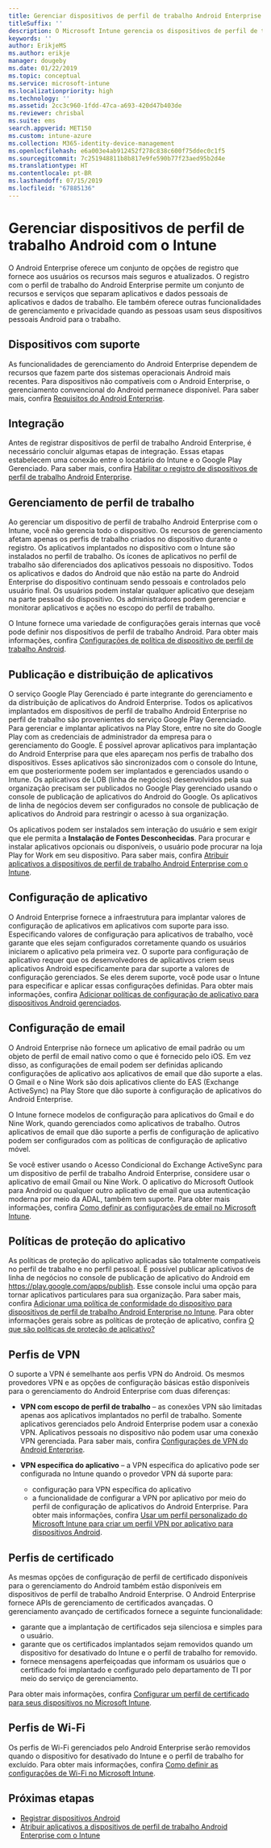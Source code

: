 ```yaml
---
title: Gerenciar dispositivos de perfil de trabalho Android Enterprise no Microsoft Intune
titleSuffix: ''
description: O Microsoft Intune gerencia os dispositivos de perfil de trabalho Android Enterprise para fornecer privacidade e funcionalidades de gerenciamento adicionais quando as pessoas usam seus dispositivos pessoais Android para trabalhar.
keywords: ''
author: ErikjeMS
ms.author: erikje
manager: dougeby
ms.date: 01/22/2019
ms.topic: conceptual
ms.service: microsoft-intune
ms.localizationpriority: high
ms.technology: ''
ms.assetid: 2cc3c960-1fdd-47ca-a693-420d47b403de
ms.reviewer: chrisbal
ms.suite: ems
search.appverid: MET150
ms.custom: intune-azure
ms.collection: M365-identity-device-management
ms.openlocfilehash: e6a003e4ab912452f278c838c600f75ddec0c1f5
ms.sourcegitcommit: 7c251948811b8b817e9fe590b77f23aed95b2d4e
ms.translationtype: HT
ms.contentlocale: pt-BR
ms.lasthandoff: 07/15/2019
ms.locfileid: "67885136"
---
```

# <a name="manage-android-work-profile-devices-with-intune"></a>Gerenciar dispositivos de perfil de trabalho Android com o Intune

O Android Enterprise oferece um conjunto de opções de registro que fornece aos usuários os recursos mais seguros e atualizados. O registro com o perfil de trabalho do Android Enterprise permite um conjunto de recursos e serviços que separam aplicativos e dados pessoais de aplicativos e dados de trabalho. Ele também oferece outras funcionalidades de gerenciamento e privacidade quando as pessoas usam seus dispositivos pessoais Android para o trabalho. 

## <a name="supported-devices"></a>Dispositivos com suporte

As funcionalidades de gerenciamento do Android Enterprise dependem de recursos que fazem parte dos sistemas operacionais Android mais recentes. Para dispositivos não compatíveis com o Android Enterprise, o gerenciamento convencional do Android permanece disponível. Para saber mais, confira [Requisitos do Android Enterprise](https://support.google.com/work/android/answer/6174145?hl=en&ref_topic=6151012).

## <a name="onboarding"></a>Integração

Antes de registrar dispositivos de perfil de trabalho Android Enterprise, é necessário concluir algumas etapas de integração. Essas etapas estabelecem uma conexão entre o locatário do Intune e o Google Play Gerenciado. Para saber mais, confira [Habilitar o registro de dispositivos de perfil de trabalho Android Enterprise](android-work-profile-enroll.md).

## <a name="work-profile-management"></a>Gerenciamento de perfil de trabalho

Ao gerenciar um dispositivo de perfil de trabalho Android Enterprise com o Intune, você não gerencia todo o dispositivo. Os recursos de gerenciamento afetam apenas os perfis de trabalho criados no dispositivo durante o registro. Os aplicativos implantados no dispositivo com o Intune são instalados no perfil de trabalho. Os ícones de aplicativos no perfil de trabalho são diferenciados dos aplicativos pessoais no dispositivo. Todos os aplicativos e dados do Android que não estão na parte do Android Enterprise do dispositivo continuam sendo pessoais e controlados pelo usuário final. Os usuários podem instalar qualquer aplicativo que desejam na parte pessoal do dispositivo. Os administradores podem gerenciar e monitorar aplicativos e ações no escopo do perfil de trabalho.

O Intune fornece uma variedade de configurações gerais internas que você pode definir nos dispositivos de perfil de trabalho Android. Para obter mais informações, confira [Configurações de política de dispositivo de perfil de trabalho Android](compliance-policy-create-android-for-work.md).

## <a name="app-publishing-and-distribution"></a>Publicação e distribuição de aplicativos

O serviço Google Play Gerenciado é parte integrante do gerenciamento e da distribuição de aplicativos do Android Enterprise. Todos os aplicativos implantados em dispositivos de perfil de trabalho Android Enterprise no perfil de trabalho são provenientes do serviço Google Play Gerenciado. Para gerenciar e implantar aplicativos na Play Store, entre no site do Google Play com as credenciais de administrador da empresa para o gerenciamento do Google. É possível aprovar aplicativos para implantação do Android Enterprise para que eles apareçam nos perfis de trabalho dos dispositivos. Esses aplicativos são sincronizados com o console do Intune, em que posteriormente podem ser implantados e gerenciados usando o Intune. Os aplicativos de LOB (linha de negócios) desenvolvidos pela sua organização precisam ser publicados no Google Play gerenciado usando o console de publicação de aplicativos do Android do Google. Os aplicativos de linha de negócios devem ser configurados no console de publicação de aplicativos do Android para restringir o acesso à sua organização.

Os aplicativos podem ser instalados sem interação do usuário e sem exigir que ele permita a **Instalação de Fontes Desconhecidas**. Para procurar e instalar aplicativos opcionais ou disponíveis, o usuário pode procurar na loja Play for Work em seu dispositivo. Para saber mais, confira [Atribuir aplicativos a dispositivos de perfil de trabalho Android Enterprise com o Intune](apps-add-android-for-work.md).

## <a name="app-configuration"></a>Configuração de aplicativo

O Android Enterprise fornece a infraestrutura para implantar valores de configuração de aplicativos em aplicativos com suporte para isso. Especificando valores de configuração para aplicativos de trabalho, você garante que eles sejam configurados corretamente quando os usuários iniciarem o aplicativo pela primeira vez. O suporte para configuração de aplicativo requer que os desenvolvedores de aplicativos criem seus aplicativos Android especificamente para dar suporte a valores de configuração gerenciados. Se eles derem suporte, você pode usar o Intune para especificar e aplicar essas configurações definidas. Para obter mais informações, confira [Adicionar políticas de configuração de aplicativo para dispositivos Android gerenciados](app-configuration-policies-use-android.md).

## <a name="email-configuration"></a>Configuração de email

O Android Enterprise não fornece um aplicativo de email padrão ou um objeto de perfil de email nativo como o que é fornecido pelo iOS. Em vez disso, as configurações de email podem ser definidas aplicando configurações de aplicativo aos aplicativos de email que dão suporte a elas. O Gmail e o Nine Work são dois aplicativos cliente do EAS (Exchange ActiveSync) na Play Store que dão suporte à configuração de aplicativos do Android Enterprise.

O Intune fornece modelos de configuração para aplicativos do Gmail e do Nine Work, quando gerenciados como aplicativos de trabalho. Outros aplicativos de email que dão suporte a perfis de configuração de aplicativo podem ser configurados com as políticas de configuração de aplicativo móvel.

Se você estiver usando o Acesso Condicional do Exchange ActiveSync para um dispositivo de perfil de trabalho Android Enterprise, considere usar o aplicativo de email Gmail ou Nine Work. O aplicativo do Microsoft Outlook para Android ou qualquer outro aplicativo de email que usa autenticação moderna por meio da ADAL, também tem suporte. Para obter mais informações, confira [Como definir as configurações de email no Microsoft Intune](email-settings-configure.md).

## <a name="app-protection-policies"></a>Políticas de proteção do aplicativo

As políticas de proteção do aplicativo aplicadas são totalmente compatíveis no perfil de trabalho e no perfil pessoal. É possível publicar aplicativos de linha de negócios no console de publicação de aplicativo do Android em https://play.google.com/apps/publish. Esse console inclui uma opção para tornar aplicativos particulares para sua organização. Para saber mais, confira [Adicionar uma política de conformidade do dispositivo para dispositivos de perfil de trabalho Android Enterprise no Intune](compliance-policy-create-android-for-work.md). Para obter informações gerais sobre as políticas de proteção de aplicativo, confira [O que são políticas de proteção de aplicativo?](app-protection-policy.md)

## <a name="vpn-profiles"></a>Perfis de VPN

O suporte a VPN é semelhante aos perfis VPN do Android. Os mesmos provedores VPN e as opções de configuração básicas estão disponíveis para o gerenciamento do Android Enterprise com duas diferenças:

- **VPN com escopo de perfil de trabalho** – as conexões VPN são limitadas apenas aos aplicativos implantados no perfil de trabalho. Somente aplicativos gerenciados pelo Android Enterprise podem usar a conexão VPN. Aplicativos pessoais no dispositivo não podem usar uma conexão VPN gerenciada. Para saber mais, confira [Configurações de VPN do Android Enterprise](vpn-settings-android.md#android-enterprise-vpn-settings).

- **VPN específica do aplicativo** – a VPN específica do aplicativo pode ser configurada no Intune quando o provedor VPN dá suporte para:
  - configuração para VPN específica do aplicativo
  - a funcionalidade de configurar a VPN por aplicativo por meio do perfil de configuração de aplicativos do Android Enterprise.
  Para obter mais informações, confira [Usar um perfil personalizado do Microsoft Intune para criar um perfil VPN por aplicativo para dispositivos Android](android-pulse-secure-per-app-vpn.md).

## <a name="certificate-profiles"></a>Perfis de certificado

As mesmas opções de configuração de perfil de certificado disponíveis para o gerenciamento do Android também estão disponíveis em dispositivos de perfil de trabalho Android Enterprise. O Android Enterprise fornece APIs de gerenciamento de certificados avançadas. O gerenciamento avançado de certificados fornece a seguinte funcionalidade:

- garante que a implantação de certificados seja silenciosa e simples para o usuário.
- garante que os certificados implantados sejam removidos quando um dispositivo for desativado do Intune e o perfil de trabalho for removido.
- fornece mensagens aperfeiçoadas que informam os usuários que o certificado foi implantado e configurado pelo departamento de TI por meio do serviço de gerenciamento.

Para obter mais informações, confira [Configurar um perfil de certificado para seus dispositivos no Microsoft Intune](certificates-configure.md).

## <a name="wi-fi-profiles"></a>Perfis de Wi-Fi

Os perfis de Wi-Fi gerenciados pelo Android Enterprise serão removidos quando o dispositivo for desativado do Intune e o perfil de trabalho for excluído. Para obter mais informações, confira [Como definir as configurações de Wi-Fi no Microsoft Intune](wi-fi-settings-configure.md).

## <a name="next-steps"></a>Próximas etapas
- [Registrar dispositivos Android](android-enroll.md)
- [Atribuir aplicativos a dispositivos de perfil de trabalho Android Enterprise com o Intune](apps-add-android-for-work.md)
